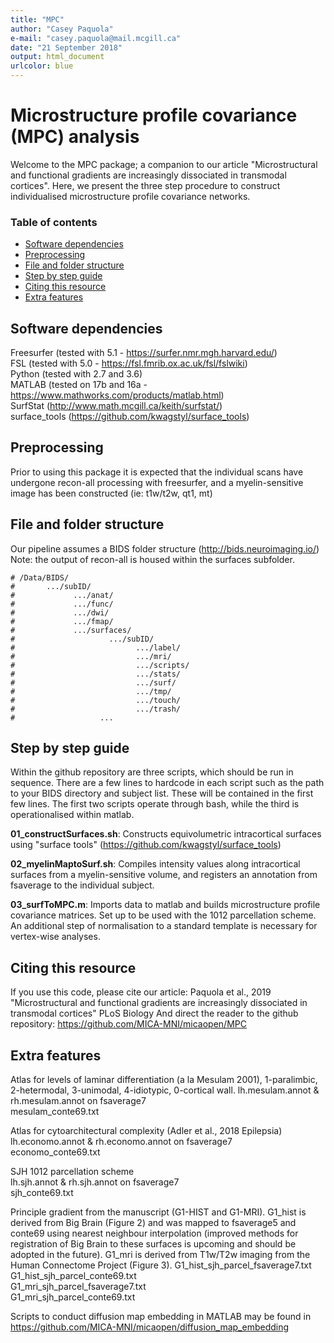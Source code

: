 ```yaml
---
title: "MPC"
author: "Casey Paquola"
e-mail: "casey.paquola@mail.mcgill.ca"
date: "21 September 2018"
output: html_document
urlcolor: blue
---
```


# Microstructure profile covariance (MPC) analysis
Welcome to the MPC package; a companion to our article "Microstructural and functional gradients are increasingly dissociated in transmodal cortices". Here, we present the three step procedure to construct individualised microstructure profile covariance networks.

### Table of contents
* [Software dependencies](#software-dependencies)   
* [Preprocessing](#preprocessing)   
* [File and folder structure](#file-and-folder-structure)   
* [Step by step guide](#step-by-step-guide)   
* [Citing this resource](#citing-this-resource)   
* [Extra features](#extra-features)   

## Software dependencies
Freesurfer (tested with 5.1 - https://surfer.nmr.mgh.harvard.edu/)   
FSL (tested with 5.0 - https://fsl.fmrib.ox.ac.uk/fsl/fslwiki)   
Python (tested with 2.7 and 3.6)   
MATLAB (tested on 17b and 16a - https://www.mathworks.com/products/matlab.html)   
SurfStat (http://www.math.mcgill.ca/keith/surfstat/)   
surface_tools (https://github.com/kwagstyl/surface_tools)   

## Preprocessing
Prior to using this package it is expected that the individual scans have undergone recon-all processing with freesurfer, and a myelin-sensitive image has been constructed (ie: t1w/t2w, qt1, mt)

## File and folder structure
Our pipeline assumes a BIDS folder structure (http://bids.neuroimaging.io/)
Note: the output of recon-all is housed within the surfaces subfolder.
```{r, echo=TRUE}
# /Data/BIDS/   
#       .../subID/   
#             .../anat/  
#             .../func/  
#             .../dwi/   
#             .../fmap/   
#             .../surfaces/   
#                     .../subID/   
#                           .../label/   
#                           .../mri/   
#                           .../scripts/   
#                           .../stats/   
#                           .../surf/   
#                           .../tmp/   
#                           .../touch/   
#                           .../trash/   
#                   ...   
```   

## Step by step guide
Within the github repository are three scripts, which should be run in sequence. There are a few lines to hardcode in each script such as the path to your BIDS directory and subject list. These will be contained in the first few lines. The first two scripts operate through bash, while the third is operationalised within matlab. 

**01_constructSurfaces.sh**: Constructs equivolumetric intracortical surfaces using "surface tools" (https://github.com/kwagstyl/surface_tools)

**02_myelinMaptoSurf.sh**: Compiles intensity values along intracortical surfaces from a myelin-sensitive volume, and registers an annotation from fsaverage to the individual subject.

**03_surfToMPC.m**: Imports data to matlab and builds microstructure profile covariance matrices. Set up to be used with the 1012 parcellation scheme. An additional step of normalisation to a standard template is necessary for vertex-wise analyses. 

## Citing this resource
If you use this code, please cite our article:  Paquola et al., 2019 "Microstructural and functional gradients are increasingly dissociated in transmodal cortices" PLoS Biology 
And direct the reader to the github repository: https://github.com/MICA-MNI/micaopen/MPC

## Extra features
Atlas for levels of laminar differentiation (a la Mesulam 2001), 1-paralimbic, 2-hetermodal, 3-unimodal, 4-idiotypic, 0-cortical wall. 
  lh.mesulam.annot & rh.mesulam.annot on fsaverage7  
  mesulam_conte69.txt  

Atlas for cytoarchitectural complexity (Adler et al., 2018 Epilepsia)
  lh.economo.annot & rh.economo.annot on fsaverage7  
  economo_conte69.txt  

SJH 1012 parcellation scheme  
  lh.sjh.annot & rh.sjh.annot on fsaverage7  
  sjh_conte69.txt  

Principle gradient from the manuscript (G1-HIST and G1-MRI). G1_hist is derived from Big Brain (Figure 2) and was mapped to fsaverage5 and conte69 using nearest neighbour interpolation (improved methods for registration of Big Brain to these surfaces is upcoming and should be adopted in the future). G1_mri is derived from T1w/T2w imaging from the Human Connectome Project (Figure 3). 
  G1_hist_sjh_parcel_fsaverage7.txt  
  G1_hist_sjh_parcel_conte69.txt  
  G1_mri_sjh_parcel_fsaverage7.txt  
  G1_mri_sjh_parcel_conte69.txt  

Scripts to conduct diffusion map embedding in MATLAB may be found in https://github.com/MICA-MNI/micaopen/diffusion_map_embedding   

```
